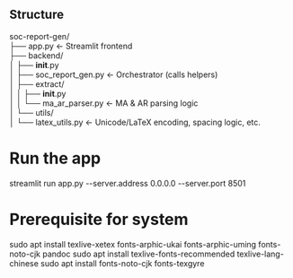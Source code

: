 ## Structure
soc-report-gen/\
├── app.py                         ← Streamlit frontend\
├── backend/\
│   ├── __init__.py\
│   ├── soc_report_gen.py    ← Orchestrator (calls helpers)\
│   ├── extract/\
│   │   ├── __init__.py\
│   │   └── ma_ar_parser.py        ← MA & AR parsing logic\
│   └── utils/\
│       └── latex_utils.py         ← Unicode/LaTeX encoding, spacing logic, etc.


# Run the app
streamlit run app.py --server.address 0.0.0.0 --server.port 8501

# Prerequisite for system
sudo apt install texlive-xetex fonts-arphic-ukai fonts-arphic-uming fonts-noto-cjk pandoc
sudo apt install texlive-fonts-recommended texlive-lang-chinese
sudo apt install fonts-noto-cjk fonts-texgyre
